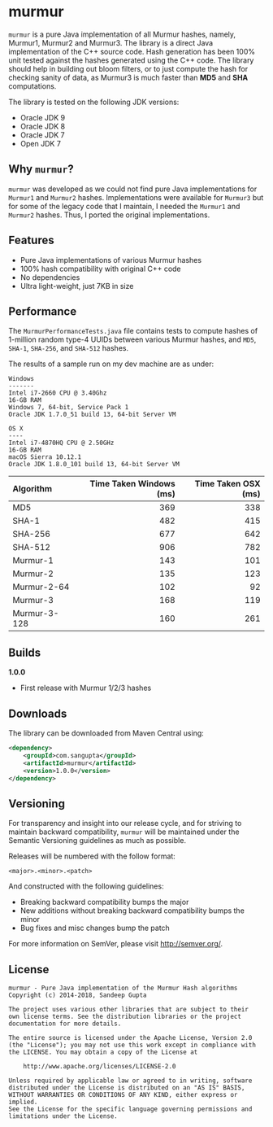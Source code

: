 # murmur

`murmur` is a pure Java implementation of all Murmur hashes, namely, Murmur1, Murmur2 and Murmur3.
The library is a direct Java implementation of the C++ source code. Hash generation has been 100%
unit tested against the hashes generated using the C++ code. The library should help in building 
out bloom filters, or to just compute the hash for checking sanity of data, as Murmur3 is much faster
than **MD5** and **SHA** computations.

The library is tested on the following JDK versions:

* Oracle JDK 9
* Oracle JDK 8
* Oracle JDK 7
* Open JDK 7

## Why `murmur`?

`murmur` was developed as we could not find pure Java implementations for `Murmur1` and `Murmur2` hashes.
Implementations were available for `Murmur3` but for some of the legacy code that I maintain, I needed
the `Murmur1` and `Murmur2` hashes. Thus, I ported the original implementations.

## Features

* Pure Java implementations of various Murmur hashes
* 100% hash compatibility with original C++ code
* No dependencies
* Ultra light-weight, just 7KB in size

## Performance

The `MurmurPerformanceTests.java` file contains tests to compute hashes of 1-million random type-4 UUIDs
between various Murmur hashes, and `MD5`, `SHA-1`, `SHA-256`, and `SHA-512` hashes. 

The results of a sample run on my dev machine are as under:

```
Windows
-------
Intel i7-2660 CPU @ 3.40Ghz
16-GB RAM
Windows 7, 64-bit, Service Pack 1
Oracle JDK 1.7.0_51 build 13, 64-bit Server VM

OS X
----
Intel i7-4870HQ CPU @ 2.50GHz
16-GB RAM
macOS Sierra 10.12.1
Oracle JDK 1.8.0_101 build 13, 64-bit Server VM
```

| Algorithm    | Time Taken Windows (ms) | Time Taken OSX (ms) |
| :----------- | ----------------------: | ------------------: |
| MD5          | 369                     | 338                 |
| SHA-1        | 482                     | 415                 |
| SHA-256      | 677                     | 642                 |
| SHA-512      | 906                     | 782                 |
| Murmur-1     | 143                     | 101                 |
| Murmur-2     | 135                     | 123                 |
| Murmur-2-64  | 102                     |  92                 |
| Murmur-3     | 168                     | 119                 |
| Murmur-3-128 | 160                     | 261                 |

## Builds

**1.0.0**

* First release with Murmur 1/2/3 hashes

## Downloads

The library can be downloaded from Maven Central using:

```xml
<dependency>
    <groupId>com.sangupta</groupId>
    <artifactId>murmur</artifactId>
    <version>1.0.0</version>
</dependency>
```

## Versioning

For transparency and insight into our release cycle, and for striving to maintain backward compatibility, 
`murmur` will be maintained under the Semantic Versioning guidelines as much as possible.

Releases will be numbered with the follow format:

`<major>.<minor>.<patch>`

And constructed with the following guidelines:

* Breaking backward compatibility bumps the major
* New additions without breaking backward compatibility bumps the minor
* Bug fixes and misc changes bump the patch

For more information on SemVer, please visit http://semver.org/.

## License

```
murmur - Pure Java implementation of the Murmur Hash algorithms
Copyright (c) 2014-2018, Sandeep Gupta

The project uses various other libraries that are subject to their
own license terms. See the distribution libraries or the project
documentation for more details.

The entire source is licensed under the Apache License, Version 2.0 
(the "License"); you may not use this work except in compliance with
the LICENSE. You may obtain a copy of the License at

	http://www.apache.org/licenses/LICENSE-2.0

Unless required by applicable law or agreed to in writing, software
distributed under the License is distributed on an "AS IS" BASIS,
WITHOUT WARRANTIES OR CONDITIONS OF ANY KIND, either express or implied.
See the License for the specific language governing permissions and
limitations under the License.
```
